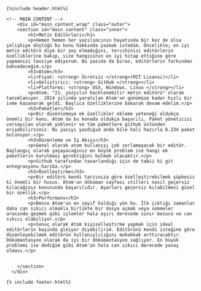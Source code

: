 <!DOCTYPE html>
<html lang="en">
<head>
    <meta charset="UTF-8">
    <meta name="viewport" content="width=device-width, initial-scale=1.0">
    <meta http-equiv="X-UA-Compatible" content="ie=edge">
    <title>Document</title>
</head>
<body>

    {%include header.html%}

    <!-- MAIN CONTENT -->
        <div id="main_content_wrap" class="outer">
        <section id="main_content" class="inner">
            <h1>Metin Editörleri</h1>
            <p>Hemen hemen her yazılımcının hayatında bir kez de olsa çelişkiye düştüğü bu konu hakkında yazmak istedim. Öncelikle; en iyi metin editörü diye bir şey olmadığını, tercihinizi editörlerin özelliklerine bakıp, size hangisinin en iyi hitap ettiğine göre yapmanızı tavsiye ediyorum. Bu yazıda da biraz, editörlerin farkından bahsedeceğim.</p>
            <h3>Atom</h3>
            <li>Fiyat: <strong> Ücretsiz </strong>(MIT Lisansı)</li>
            <li>Geliştirici: <strong> GitHub </strong></li>
            <li>Platforms: <strong> OSX, Windows, Linux </strong></li>
            <p>Atom, "21. yüzyılın hacklenebilir metin editörü" olarak tanımlanıyor. 2014 yılında yaratılan Atom'un günümüze kadar hızlı bir ivme kazanarak geldi. Başlıca özelliklerine bakarak devam edelim.</p>
            <h3>Paketler</h3>
            <p>Bir düzenlemeye ek özellikler ekleme yeteneği oldukça önemli bir konu. Atom da bu konuda oldukça başarılı. Paket yöneticisi varsayılan olarak yüklenir ve tüm paketlere github üstünden erişebilirsiniz. Bu yazıyı yazdığım anda bile hali hazırla 8.234 paket bulunuyor.</p>
            <h3>Düzenleme ve İş Akışı</h3>
            <p>Genel olarak atom kullanışı çok zorlamayacak bir editör. Başlangıç olarak yaşayacağınız en büyük problem ise hangi ek paketlerin kurulması gerektiğini bulmak olacaktır.</p>
            <p>Github tarafından tasarlandığı için de tabii ki git entegrasyonu harika.</p>
            <h3>Özelleştirme</h3>
            <p>Bir editörü kendi tarzınıza göre özelleştirebilmek şüphesiz ki önemli bir husus. Atom'un döküman sayfası stilleri nasıl geçersiz kılacağınız konusunda başarılıdır. Ayarları geçersiz kılabilmesi güzel bir özellik.</p>
            <h3>Performans</h3>
            <p>Bence Atom'un en zayıf kaldığı yön bu. İlk çıktığı zamanlar daha can sıkıcı olmakla birlikte bir dosya açmak veya sekmeler arasında gezmek gibi işlemler hala aşırı derecede sinir bozucu ve can sıkıcı olabiliyor.</p>
            <p>Sonuç olarak Atom kişiselleştirme yapmak için ideal editörlerin başında gleiyor diyebilirim. Editörünü kendi isteğine göre düzenleyebilmek editörün kullanışlılığını muhakkak arttıracaktır. Dökümantasyon olarak da iyi bir dökümantasyon sağlıyor. En büyük problemi ise dediğim gibi Atom'un hala can sıkıcı derecede yavaş olması.</p>

            
        </section>
      </div>

    {% include footer.html%}
    
</body>
</html>